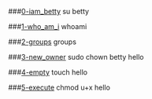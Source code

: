 ###[0-iam_betty](0-iam_betty)
su betty

###[1-who_am_i](1-who_am_i)
whoami

###[2-groups](2-groups)
groups

###[3-new_owner](3-new_owner)
sudo chown betty hello

###[4-empty](4-empty)
touch hello

###[5-execute](5-execute)
chmod u+x hello
